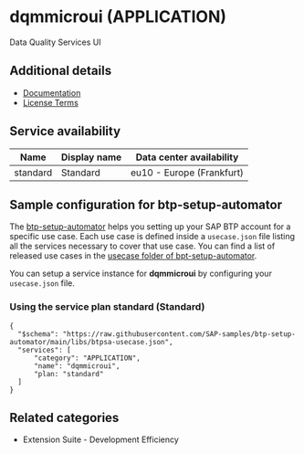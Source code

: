 # dqmmicroui (APPLICATION)

Data Quality Services UI

## Additional details
- [Documentation](https://help.sap.com/viewer/d95546360fea44988eb614718ff7e959/Cloud/en-US/8bb7b22e6d4c40b5bfdaef86f59e2036.html)
- [License Terms](https://www.sap.com/about/trust-center/agreements/on-premise/product-use-and-support-terms.html?tag=agreements:product-use-support-terms/on-premise-software/software-use-rights/)

## Service availability

| Name | Display name | Data center availability  |
|------|----------------|---------------------------|
|  standard  |  Standard  | eu10 - Europe (Frankfurt)  |

## Sample configuration for btp-setup-automator

The [btp-setup-automator](https://github.com/SAP-samples/btp-setup-automator) helps you setting up your SAP BTP account for a specific use case. Each use case is defined inside a `usecase.json` file listing all the services necessary to cover that use case. You can find a list of released use cases in the [usecase folder of bpt-setup-automator](https://github.com/SAP-samples/btp-setup-automator/tree/main/usecases).

You can setup a service instance for **dqmmicroui** by configuring your `usecase.json` file.

### Using the service plan **standard** (Standard)

````
{
  "$schema": "https://raw.githubusercontent.com/SAP-samples/btp-setup-automator/main/libs/btpsa-usecase.json",
  "services": [
      "category": "APPLICATION",
      "name": "dqmmicroui",
      "plan: "standard"
  ]
}
````


## Related categories
- Extension Suite - Development Efficiency